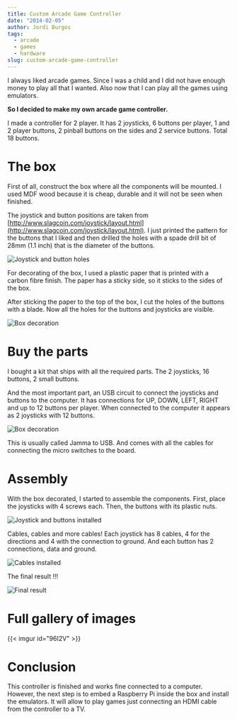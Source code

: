 ```yaml
---
title: Custom Arcade Game Controller
date: "2014-02-05"
author: Jordi Burgos
tags: 
  - arcade
  - games
  - hardware
slug: custom-arcade-game-controller
---
```


I always liked arcade games. Since I was a child and I did not have enough money to play all that I wanted. Also now that I can play all the games using emulators.

**So I decided to make my own arcade game controller.**

I made a controller for 2 player. It has 2 joysticks, 6 buttons per player, 1 and 2 player buttons, 2 pinball buttons on the sides and 2 service buttons. Total 18 buttons.

The box
=======

First of all, construct the box where all the components will be mounted. I used MDF wood because it is cheap, durable and it will not be seen when finished.

The joystick and button positions are taken from [http://www.slagcoin.com/joystick/layout.html](http://www.slagcoin.com/joystick/layout.html). I just printed the pattern for the buttons that I liked and then drilled the holes with a spade drill bit of 28mm (1.1 inch) that is the diameter of the buttons.

![Joystick and button holes](https://i.imgur.com/ebnAn0vl.jpg)

For decorating of the box, I used a plastic paper that is printed with a carbon fibre finish. The paper has a sticky side, so it sticks to the sides of the box.

After sticking the paper to the top of the box, I cut the holes of the buttons with a blade. Now all the holes for the buttons and joysticks are visible.

![Box decoration](https://i.imgur.com/PpEDA7kl.jpg)


Buy the parts
=============

I bought a kit that ships with all the required parts. The 2 joysticks, 16 buttons, 2 small buttons.

And the most important part, an USB circuit to connect the joysticks and buttons to the computer. It has connections for UP, DOWN, LEFT, RIGHT and up to 12 buttons per player. When connected to the computer it appears as 2 joysticks with 12 buttons.

![Box decoration](https://i.imgur.com/kX7BxPjl.jpg)

This is usually called Jamma to USB. And comes with all the cables for connecting the micro switches to the board.

Assembly
========

With the box decorated, I started to assemble the components. First, place the joysticks with 4 screws each. Then, the buttons with its plastic nuts.

![Joystick and buttons installed](https://i.imgur.com/auCqnvAl.jpg)

Cables, cables and more cables! Each joystick has 8 cables, 4 for the directions and 4 with the connection to ground. And each button has 2 connections, data and ground.

![Cables installed](https://i.imgur.com/aH7fjtfl.jpg)

The final result !!!

![Final result](https://i.imgur.com/jU5QLxll.jpg)

Full gallery of images
======================

{{< imgur id="96I2V" >}}

Conclusion
==========

This controller is finished and works fine connected to a computer. However, the next step is to embed a Raspberry Pi inside the box and install the emulators. It will allow to play games just connecting an HDMI cable from the controller to a TV.
